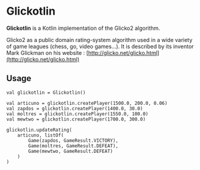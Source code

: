 # Glickotlin

**Glickotlin** is a Kotlin implementation of the Glicko2 algorithm.

Glicko2 as a public domain rating-system algorithm used in a wide variety of game leagues (chess, go, video games...).
It is described by its inventor Mark Glickman on his website : [http://glicko.net/glicko.html](http://glicko.net/glicko.html)

## Usage

```
val glickotlin = Glickotlin()

val articuno = glickotlin.createPlayer(1500.0, 200.0, 0.06)
val zapdos = glickotlin.createPlayer(1400.0, 30.0)
val moltres = glickotlin.createPlayer(1550.0, 100.0)
val mewtwo = glickotlin.createPlayer(1700.0, 300.0)

glickotlin.updateRating(
    articuno, listOf(
        Game(zapdos, GameResult.VICTORY),
        Game(moltres, GameResult.DEFEAT),
        Game(mewtwo, GameResult.DEFEAT)
    )
)

```
